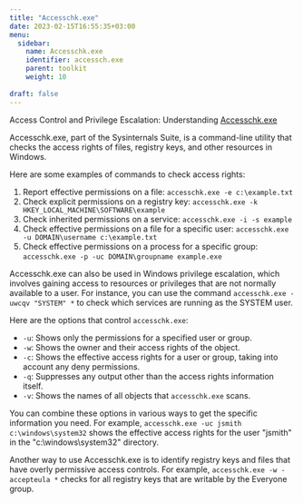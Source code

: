 ```yaml
---
title: "Accesschk.exe"
date: 2023-02-15T16:55:35+03:00
menu:
  sidebar:
    name: Accesschk.exe
    identifier: accessch.exe
    parent: toolkit
    weight: 10
    
draft: false
---
```


Access Control and Privilege Escalation: Understanding [Accesschk.exe](https://download.sysinternals.com/files/AccessChk.zip)

Accesschk.exe, part of the Sysinternals Suite, is a command-line utility that checks the access rights of files, registry keys, and other resources in Windows.

Here are some examples of commands to check access rights:

1.  Report effective permissions on a file: `accesschk.exe -e c:\example.txt`
2.  Check explicit permissions on a registry key: `accesschk.exe -k HKEY_LOCAL_MACHINE\SOFTWARE\example`
3.  Check inherited permissions on a service: `accesschk.exe -i -s example`
4.  Check effective permissions on a file for a specific user: `accesschk.exe -u DOMAIN\username c:\example.txt`
5.  Check effective permissions on a process for a specific group: `accesschk.exe -p -uc DOMAIN\groupname example.exe`

Accesschk.exe can also be used in Windows privilege escalation, which involves gaining access to resources or privileges that are not normally available to a user. For instance, you can use the command `accesschk.exe -uwcqv "SYSTEM" *` to check which services are running as the SYSTEM user.

Here are the options that control `accesschk.exe`:

-   `-u`: Shows only the permissions for a specified user or group.
-   `-w`: Shows the owner and their access rights of the object.
-   `-c`: Shows the effective access rights for a user or group, taking into account any deny permissions.
-   `-q`: Suppresses any output other than the access rights information itself.
-   `-v`: Shows the names of all objects that `accesschk.exe` scans.

You can combine these options in various ways to get the specific information you need. For example, `accesschk.exe -uc jsmith c:\windows\system32` shows the effective access rights for the user "jsmith" in the "c:\windows\system32" directory.

Another way to use Accesschk.exe is to identify registry keys and files that have overly permissive access controls. For example, `accesschk.exe -w -accepteula *` checks for all registry keys that are writable by the Everyone group.

